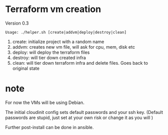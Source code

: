 # Terraform vm creation

Version 0.3

`Usage: ./helper.sh [create|addvm|deploy|destroy|clean]`

1. create: initialize project with a random name
2. addvm: creates new vm file, will ask for cpu, mem, disk etc
3. deploy: will deploy the terraform files
4. destroy: will tier down created infra
5. clean: will tier down terraform infra and delete files. Goes back to original state

# note
For now the VMs will be using Debian.

The initial cloudinit config sets default passwords and your ssh key. (Default passwords are stupid, just set at your own risk or change it as you will )

Further post-install can be done in ansible.
